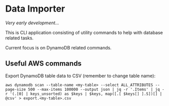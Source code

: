 # Data Importer

_Very early development..._

This is CLI application consisting of utility commands to help with database related tasks.

Current focus is on DynamoDB related commands.

## Useful AWS commands

Export DynamoDB table data to CSV (remember to change table name):

```shell
aws dynamodb scan --table-name <my-table> --select ALL_ATTRIBUTES --page-size 500 --max-items 100000 --output json | jq -r '.Items' | jq -r '(.[0] | keys_unsorted) as $keys | $keys, map([.[ $keys[] ].S])[] | @csv' > export.<my-table>.csv

```
